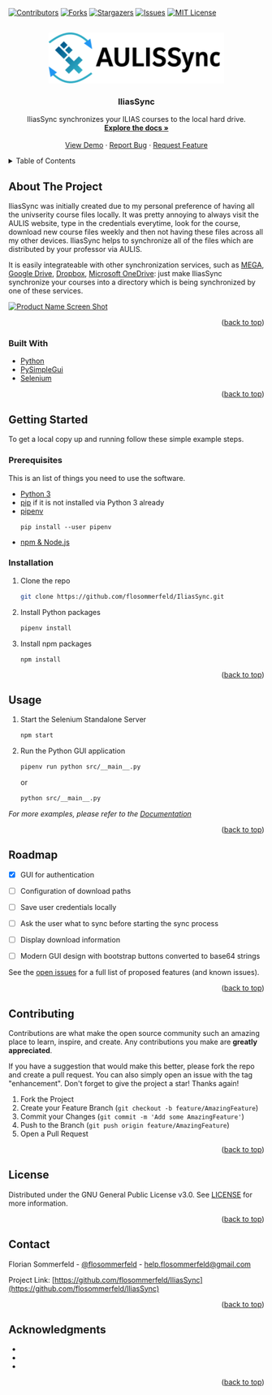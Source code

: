 <div id="top"></div>
<!--
*** Thanks for checking out the Best-README-Template. If you have a suggestion
*** that would make this better, please fork the repo and create a pull request
*** or simply open an issue with the tag "enhancement".
*** Don't forget to give the project a star!
*** Thanks again! Now go create something AMAZING! :D
-->



<!-- PROJECT SHIELDS -->
<!--
*** I'm using markdown "reference style" links for readability.
*** Reference links are enclosed in brackets [ ] instead of parentheses ( ).
*** See the bottom of this document for the declaration of the reference variables
*** for contributors-url, forks-url, etc. This is an optional, concise syntax you may use.
*** https://www.markdownguide.org/basic-syntax/#reference-style-links
-->
[![Contributors][contributors-shield]][contributors-url]
[![Forks][forks-shield]][forks-url]
[![Stargazers][stars-shield]][stars-url]
[![Issues][issues-shield]][issues-url]
[![MIT License][license-shield]][license-url]



<!-- PROJECT LOGO -->
<br />
<div align="center">
  <a href="https://github.com/flosommerfeld/IliasSync">
    <img src="img/logo_inkscape.svg" alt="Logo" height="100">
  </a>

<h3 align="center">IliasSync</h3>

  <p align="center">
    IliasSync synchronizes your ILIAS courses to the local hard drive. 
    <br />
    <a href="https://github.com/flosommerfeld/IliasSync"><strong>Explore the docs »</strong></a>
    <br />
    <br />
    <a href="https://github.com/flosommerfeld/IliasSync">View Demo</a>
    ·
    <a href="https://github.com/flosommerfeld/IliasSync/issues">Report Bug</a>
    ·
    <a href="https://github.com/flosommerfeld/IliasSync/issues">Request Feature</a>
  </p>
</div>



<!-- TABLE OF CONTENTS -->
<details>
  <summary>Table of Contents</summary>
  <ol>
    <li>
      <a href="#about-the-project">About The Project</a>
      <ul>
        <li><a href="#built-with">Built With</a></li>
      </ul>
    </li>
    <li>
      <a href="#getting-started">Getting Started</a>
      <ul>
        <li><a href="#prerequisites">Prerequisites</a></li>
        <li><a href="#installation">Installation</a></li>
      </ul>
    </li>
    <li><a href="#usage">Usage</a></li>
    <li><a href="#roadmap">Roadmap</a></li>
    <li><a href="#contributing">Contributing</a></li>
    <li><a href="#license">License</a></li>
    <li><a href="#contact">Contact</a></li>
    <li><a href="#acknowledgments">Acknowledgments</a></li>
  </ol>
</details>



<!-- ABOUT THE PROJECT -->
## About The Project
IliasSync was initially created due to my personal preference of having all the univserity course
files locally. It was pretty annoying to always visit the AULIS website, type in the credentials everytime, look for the course, download new course files weekly and then not having these files across all my other devices. IliasSync helps to synchronize all of the files which are distributed by your professor via AULIS. 

It is easily integrateable with other synchronization services, such as [MEGA](https://mega.nz/sync), [Google Drive](https://www.google.com/intl/de/drive/download/), [Dropbox](https://www.dropbox.com/de/), [Microsoft OneDrive](https://onedrive.live.com/about/): just make IliasSync synchronize your courses into a directory which is being synchronized by one of these services. 

[![Product Name Screen Shot][product-screenshot]](https://example.com)


<p align="right">(<a href="#top">back to top</a>)</p>



### Built With

* [Python](https://www.python.org)
* [PySimpleGui](https://pysimplegui.readthedocs.io/en/latest/)
* [Selenium](https://www.selenium.dev/)


<p align="right">(<a href="#top">back to top</a>)</p>



<!-- GETTING STARTED -->
## Getting Started

To get a local copy up and running follow these simple example steps.

### Prerequisites

This is an list of things you need to use the software.
* [Python 3](https://www.python.org/downloads/)
* [pip](https://packaging.python.org/tutorials/installing-packages/#install-pip-setuptools-and-wheel) if it is not installed via Python 3 already
* [pipenv](https://pypi.org/project/pipenv/)
    ```
    pip install --user pipenv
    ```
* [npm & Node.js](https://nodejs.org/en/download/)



### Installation

1. Clone the repo
   ```sh
   git clone https://github.com/flosommerfeld/IliasSync.git
   ```
2. Install Python packages
   ```sh
   pipenv install
   ```
3. Install npm packages
    ```
    npm install
    ```
<p align="right">(<a href="#top">back to top</a>)</p>



<!-- USAGE EXAMPLES -->
## Usage

1. Start the Selenium Standalone Server
   ```sh
   npm start
   ```
2. Run the Python GUI application
   ```sh
   pipenv run python src/__main__.py
   ```
   or
    ```sh
   python src/__main__.py
   ```

_For more examples, please refer to the [Documentation](https://example.com)_

<p align="right">(<a href="#top">back to top</a>)</p>



<!-- ROADMAP -->
## Roadmap

- [x] GUI for authentication
- [ ] Configuration of download paths
- [ ] Save user credentials locally
- [ ] Ask the user what to sync before starting the sync process
- [ ] Display download information
- [ ] Modern GUI design with bootstrap buttons converted to base64 strings


See the [open issues](https://github.com/flosommerfeld/IliasSync/issues) for a full list of proposed features (and known issues).

<p align="right">(<a href="#top">back to top</a>)</p>



<!-- CONTRIBUTING -->
## Contributing

Contributions are what make the open source community such an amazing place to learn, inspire, and create. Any contributions you make are **greatly appreciated**.

If you have a suggestion that would make this better, please fork the repo and create a pull request. You can also simply open an issue with the tag "enhancement".
Don't forget to give the project a star! Thanks again!

1. Fork the Project
2. Create your Feature Branch (`git checkout -b feature/AmazingFeature`)
3. Commit your Changes (`git commit -m 'Add some AmazingFeature'`)
4. Push to the Branch (`git push origin feature/AmazingFeature`)
5. Open a Pull Request

<p align="right">(<a href="#top">back to top</a>)</p>



<!-- LICENSE -->
## License

Distributed under the GNU General Public License v3.0. See [LICENSE](LICENSE) for more information.

<p align="right">(<a href="#top">back to top</a>)</p>



<!-- CONTACT -->
## Contact

Florian Sommerfeld - [@flosommerfeld](https://twitter.com/twitter_handle) - help.flosommerfeld@gmail.com

Project Link: [https://github.com/flosommerfeld/IliasSync](https://github.com/flosommerfeld/IliasSync)

<p align="right">(<a href="#top">back to top</a>)</p>



<!-- ACKNOWLEDGMENTS -->
## Acknowledgments

* []()
* []()
* []()

<p align="right">(<a href="#top">back to top</a>)</p>



<!-- MARKDOWN LINKS & IMAGES -->
<!-- https://www.markdownguide.org/basic-syntax/#reference-style-links -->
[contributors-shield]: https://img.shields.io/github/contributors/flosommerfeld/IliasSync.svg?style=for-the-badge
[contributors-url]: https://github.com/flosommerfeld/IliasSync/graphs/contributors
[forks-shield]: https://img.shields.io/github/forks/flosommerfeld/IliasSync.svg?style=for-the-badge
[forks-url]: https://github.com/flosommerfeld/IliasSync/network/members
[stars-shield]: https://img.shields.io/github/stars/flosommerfeld/IliasSync.svg?style=for-the-badge
[stars-url]: https://github.com/flosommerfeld/IliasSync/stargazers
[issues-shield]: https://img.shields.io/github/issues/flosommerfeld/IliasSync.svg?style=for-the-badge
[issues-url]: https://github.com/flosommerfeld/IliasSync/issues
[license-shield]: https://img.shields.io/github/license/flosommerfeld/IliasSync.svg?style=for-the-badge
[license-url]: https://github.com/flosommerfeld/IliasSync/blob/master/LICENSE.txt
[linkedin-shield]: https://img.shields.io/badge/-LinkedIn-black.svg?style=for-the-badge&logo=linkedin&colorB=555
[linkedin-url]: https://linkedin.com/in/linkedin_username
[product-screenshot]: images/screenshot.png
